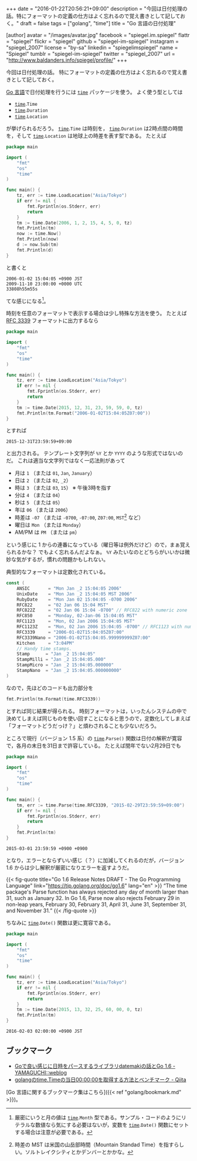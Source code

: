+++
date = "2016-01-22T20:56:21+09:00"
description = "今回は日付処理の話。特にフォーマットの定義の仕方はよく忘れるので覚え書きとして記しておく。"
draft = false
tags = ["golang", "time"]
title = "Go 言語の日付処理"

[author]
  avatar = "/images/avatar.jpg"
  facebook = "spiegel.im.spiegel"
  flattr = "spiegel"
  flickr = "spiegel"
  github = "spiegel-im-spiegel"
  instagram = "spiegel_2007"
  license = "by-sa"
  linkedin = "spiegelimspiegel"
  name = "Spiegel"
  tumblr = "spiegel-im-spiegel"
  twitter = "spiegel_2007"
  url = "http://www.baldanders.info/spiegel/profile/"
+++

今回は日付処理の話。
特にフォーマットの定義の仕方はよく忘れるので覚え書きとして記しておく。

[Go 言語]で日付処理を行うには [`time`] パッケージを使う。
よく使う型としては

- [`time`].`Time`
- [`time`].`Duration`
- [`time`].`Location`

が挙げられるだろう。
[`time`].`Time` は時刻を， [`time`].`Duration` は2時点間の時間を，そして [`time`].`Location` は地球上の時差を表す型である。
たとえば

```go
package main

import (
	"fmt"
	"os"
	"time"
)

func main() {
	tz, err := time.LoadLocation("Asia/Tokyo")
	if err != nil {
		fmt.Fprintln(os.Stderr, err)
		return
	}
	tm := time.Date(2006, 1, 2, 15, 4, 5, 0, tz)
	fmt.Println(tm)
	now := time.Now()
	fmt.Println(now)
	d := now.Sub(tm)
	fmt.Println(d)
}
```

と書くと

```
2006-01-02 15:04:05 +0900 JST
2009-11-10 23:00:00 +0000 UTC
33808h55m55s
```

てな感じになる[^m]。

[^m]: 厳密にいうと月の値は [`time`].`Month` 型である。サンプル・コードのようにリテラルな数値なら気にする必要はないが，変数を [`time`].`Date()` 関数にセットする場合は注意が必要である。

時刻を任意のフォーマットで表示する場合は少し特殊な方法を使う。
たとえば [RFC 3339](https://tools.ietf.org/html/rfc3339) フォーマットに出力するなら

```go
package main

import (
	"fmt"
	"os"
	"time"
)

func main() {
	tz, err := time.LoadLocation("Asia/Tokyo")
	if err != nil {
		fmt.Fprintln(os.Stderr, err)
		return
	}
	tm := time.Date(2015, 12, 31, 23, 59, 59, 0, tz)
	fmt.Println(tm.Format("2006-01-02T15:04:05Z07:00"))
}
```

とすれば

```
2015-12-31T23:59:59+09:00
```

と出力される。
テンプレート文字列が `%Y` とか `YYYY` のような形式ではないのだ。
これは適当な文字列ではなく一応法則があって

- 月は `1` （または `01`, `Jan`, `January`）
- 日は `2` （または `02`, `_2`）
- 時は `3` （または `03`, `15`） ※ 午後3時を指す
- 分は `4` （または `04`）
- 秒は `5` （または `05`）
- 年は `06` （または `2006`）
- 時差は `-07` （または `-0700`, `-07:00`, `Z07:00`, `MST`[^tz] など）
- 曜日は `Mon` （または `Monday`）
- AM/PM は `PM` （または `pm`）

という感じに 1 からの連番になっている（曜日等は例外だけど）ので，まぁ覚えられるかな？ でもよく忘れるんだよなぁ。
`%Y` みたいなのとどちらがいいかは微妙な気がするが，慣れの問題かもしれない。

[^tz]: 時差の MST は米国の山岳部時間（Mountain Standad Time）を指すらしい。ソルトレイクシティとかデンバーとかかな。

典型的なフォーマットは定数化されている。

```go
const (
	ANSIC       = "Mon Jan _2 15:04:05 2006"
	UnixDate    = "Mon Jan _2 15:04:05 MST 2006"
	RubyDate    = "Mon Jan 02 15:04:05 -0700 2006"
	RFC822      = "02 Jan 06 15:04 MST"
	RFC822Z     = "02 Jan 06 15:04 -0700" // RFC822 with numeric zone
	RFC850      = "Monday, 02-Jan-06 15:04:05 MST"
	RFC1123     = "Mon, 02 Jan 2006 15:04:05 MST"
	RFC1123Z    = "Mon, 02 Jan 2006 15:04:05 -0700" // RFC1123 with numeric zone
	RFC3339     = "2006-01-02T15:04:05Z07:00"
	RFC3339Nano = "2006-01-02T15:04:05.999999999Z07:00"
	Kitchen     = "3:04PM"
	// Handy time stamps.
	Stamp      = "Jan _2 15:04:05"
	StampMilli = "Jan _2 15:04:05.000"
	StampMicro = "Jan _2 15:04:05.000000"
	StampNano  = "Jan _2 15:04:05.000000000"
)
```

なので，先ほどのコードも出力部分を

```go
fmt.Println(tm.Format(time.RFC3339))
```

とすれば同じ結果が得られる。
時刻フォーマットは，いったんシステムの中で決めてしまえば同じものを使い回すことになると思うので，定数化してしまえば「フォーマットどうだっけ？」と煩わされることも少ないだろう。

ところで現行（バージョン 1.5 系）の [`time`].`Parse()` 関数は日付の解釈が寛容で，各月の末日を31日まで許容している。
たとえば閏年でない2月29日でも

```go
package main

import (
	"fmt"
	"os"
	"time"
)

func main() {
	tm, err := time.Parse(time.RFC3339, "2015-02-29T23:59:59+09:00")
	if err != nil {
		fmt.Fprintln(os.Stderr, err)
		return
	}
	fmt.Println(tm)
}
```

```
2015-03-01 23:59:59 +0900 +0900
```

となり，エラーとならずいい感じ（？）に加減してくれるのだが，バージョン 1.6 からは少し解釈が厳密になりエラーを返すようだ。

{{< fig-quote title="Go 1.6 Release Notes DRAFT - The Go Programming Language" link="https://tip.golang.org/doc/go1.6" lang="en" >}}
<q>The time package's Parse function has always rejected any day of month larger than 31, such as January 32. In Go 1.6, Parse now also rejects February 29 in non-leap years, February 30, February 31, April 31, June 31, September 31, and November 31.</q>
{{< /fig-quote >}}

ちなみに [`time`].`Date()` 関数は更に寛容である。

```go
package main

import (
	"fmt"
	"os"
	"time"
)

func main() {
	tz, err := time.LoadLocation("Asia/Tokyo")
	if err != nil {
		fmt.Fprintln(os.Stderr, err)
		return
	}
	tm := time.Date(2015, 13, 32, 25, 60, 00, 0, tz)
	fmt.Println(tm)
}
```

```
2016-02-03 02:00:00 +0900 JST
```

## ブックマーク

- [Goで良い感じに日時をパースするライブラリdatemakiの話とGo 1.6 - YAMAGUCHI::weblog](http://ymotongpoo.hatenablog.com/entry/2015/12/22/000011)
- [golangのtime.Timeの当日00:00:00を取得する方法とベンチマーク - Qiita](http://qiita.com/ushio_s/items/3e270933641710bbd88e)

[Go 言語に関するブックマーク集はこちら]({{< ref "golang/bookmark.md" >}})。

[Go 言語]: https://golang.org/ "The Go Programming Language"
[`time`]: http://golang.org/pkg/time/
